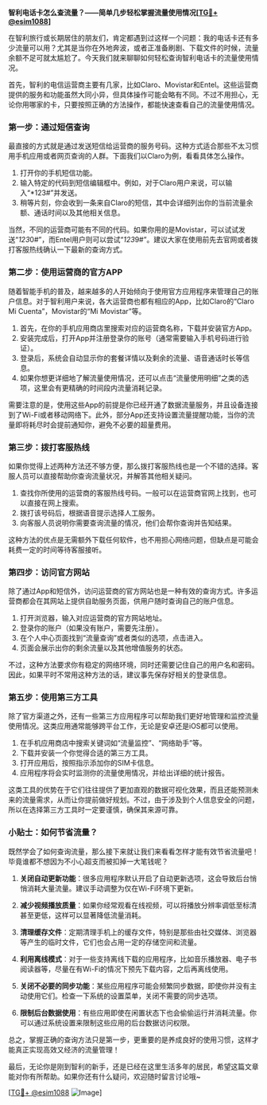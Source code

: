 **智利电话卡怎么查流量？——简单几步轻松掌握流量使用情况[[TG💪+ @esim1088](https://t.me/s/esim1088)]**

在智利旅行或长期居住的朋友们，肯定都遇到过这样一个问题：我的电话卡还有多少流量可以用？尤其是当你在外地奔波，或者正准备刷剧、下载文件的时候，流量余额不足可就太尴尬了。今天我们就来聊聊如何轻松查询智利电话卡的流量使用情况。

首先，智利的电信运营商主要有几家，比如Claro、Movistar和Entel。这些运营商提供的服务和功能虽然大同小异，但具体操作可能会略有不同。不过不用担心，无论你用哪家的卡，只要按照正确的方法操作，都能快速查看自己的流量使用情况。

### **第一步：通过短信查询**
最直接的方式就是通过发送短信给运营商的服务号码。这种方式适合那些不太习惯用手机应用或者网页查询的人群。下面我们以Claro为例，看看具体怎么操作。

1. 打开你的手机短信功能。
2. 输入特定的代码到短信编辑框中。例如，对于Claro用户来说，可以输入“*123#”并发送。
3. 稍等片刻，你会收到一条来自Claro的短信，其中会详细列出你的当前流量余额、通话时间以及其他相关信息。

当然，不同的运营商可能有不同的代码。如果你用的是Movistar，可以试试发送“*123*0#”，而Entel用户则可以尝试“*123*9#”。建议大家在使用前先去官网或者拨打客服热线确认一下最新的查询方式。

### **第二步：使用运营商的官方APP**
随着智能手机的普及，越来越多的人开始倾向于使用官方应用程序来管理自己的账户信息。对于智利用户来说，各大运营商也都有相应的App，比如Claro的“Claro Mi Cuenta”，Movistar的“Mi Movistar”等。

1. 首先，在你的手机应用商店里搜索对应的运营商名称，下载并安装官方App。
2. 安装完成后，打开App并注册登录你的账号（通常需要输入手机号码进行验证）。
3. 登录后，系统会自动显示你的套餐详情以及剩余的流量、语音通话时长等信息。
4. 如果你想更详细地了解流量使用情况，还可以点击“流量使用明细”之类的选项，这里会有更精确的时间段内流量消耗记录。

需要注意的是，使用这些App的前提是你已经开通了数据流量服务，并且设备连接到了Wi-Fi或者移动网络下。此外，部分App还支持设置流量提醒功能，当你的流量即将耗尽时会提前通知你，避免不必要的超量费用。

### **第三步：拨打客服热线**
如果你觉得上述两种方法还不够方便，那么拨打客服热线也是一个不错的选择。客服人员可以直接帮助你查询流量状况，并解答其他相关疑问。

1. 查找你所使用的运营商的客服热线号码。一般可以在运营商官网上找到，也可以直接在网上搜索。
2. 拨打该号码后，根据语音提示选择人工服务。
3. 向客服人员说明你需要查询流量的情况，他们会帮你查询并告知结果。

这种方法的优点是无需额外下载任何软件，也不用担心网络问题，但缺点是可能会耗费一定的时间等待客服接听。

### **第四步：访问官方网站**
除了通过App和短信外，访问运营商的官方网站也是一种有效的查询方式。许多运营商都会在其网站上提供自助服务页面，供用户随时查询自己的账户信息。

1. 打开浏览器，输入对应运营商的官方网站地址。
2. 登录你的账户（如果没有账户，需要先注册）。
3. 在个人中心页面找到“流量查询”或者类似的选项，点击进入。
4. 页面会展示出你的剩余流量以及其他增值服务的状态。

不过，这种方法要求你有稳定的网络环境，同时还需要记住自己的用户名和密码。因此，如果平时不常用这种方法的话，建议事先保存好相关的登录信息。

### **第五步：使用第三方工具**
除了官方渠道之外，还有一些第三方应用程序可以帮助我们更好地管理和监控流量使用情况。这类应用通常能够跨平台工作，无论是安卓还是iOS都可以使用。

1. 在手机应用商店中搜索关键词如“流量监控”、“网络助手”等。
2. 下载并安装一个你觉得合适的第三方工具。
3. 打开应用后，按照指示添加你的SIM卡信息。
4. 应用程序将会实时监测你的流量使用情况，并给出详细的统计报告。

这类工具的优势在于它们往往提供了更加直观的数据可视化效果，而且还能预测未来的流量需求，从而让你提前做好规划。不过，由于涉及到个人信息安全的问题，所以在选择第三方工具时一定要谨慎，确保其来源可靠。

### **小贴士：如何节省流量？**
既然学会了如何查询流量，那么接下来就让我们来看看怎样才能有效节省流量吧！毕竟谁都不想因为不小心超支而被扣掉一大笔钱呢？

1. **关闭自动更新功能**：很多应用程序默认开启了自动更新选项，这会导致后台悄悄消耗大量流量。建议手动调整为仅在Wi-Fi环境下更新。
   
2. **减少视频播放质量**：如果你经常观看在线视频，可以将播放分辨率调低至标清甚至更低，这样可以显著降低流量消耗。

3. **清理缓存文件**：定期清理手机上的缓存文件，特别是那些由社交媒体、浏览器等产生的临时文件，它们也会占用一定的存储空间和流量。

4. **利用离线模式**：对于一些支持离线下载的应用程序，比如音乐播放器、电子书阅读器等，尽量在有Wi-Fi的情况下预先下载内容，之后再离线使用。

5. **关闭不必要的同步功能**：某些应用程序可能会频繁同步数据，即使你并没有主动使用它们。检查一下系统的设置菜单，关闭不需要的同步选项。

6. **限制后台数据使用**：有些应用即使在闲置状态下也会偷偷运行并消耗流量。你可以通过系统设置来限制这些应用的后台数据访问权限。

总之，掌握正确的查询方法只是第一步，更重要的是养成良好的使用习惯，这样才能真正实现高效又经济的流量管理！

最后，无论你是刚到智利的新手，还是已经在这里生活多年的居民，希望这篇文章能对你有所帮助。如果你还有什么疑问，欢迎随时留言讨论哦~ 

[[TG💪+ @esim1088](https://t.me/s/esim1088) ![Image](https://i.postimg.cc/4NQfJmqS/Snipaste-2025-05-13-00-14-12.png)]